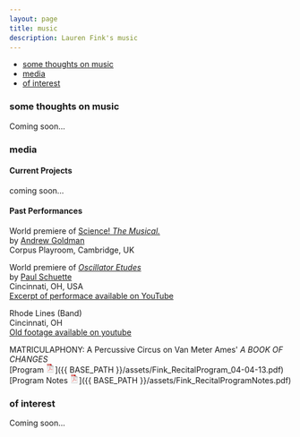 ```yaml
---
layout: page
title: music
description: Lauren Fink's music
---
```


<div class="navbar">
    <div class="navbar-inner">
        <ul class="nav">
            <li><a href="#philosophy">some thoughts on music</a></li>
            <li><a href="#audio">media</a></li>
            <li><a href="#others">of interest</a></li>
        </ul>
    </div>
</div>


### <a name="philosophy"></a>some thoughts on music
Coming soon...

### <a name="audio"></a>media

#### Current Projects
coming soon...

#### Past Performances 

World premiere of [Science! *The Musical.*](http://www.mus.cam.ac.uk/news/feature-pieces/science-the-musical)  
by [Andrew Goldman](http://heymancenter.org/people/andrew-goldman/)  
Corpus Playroom, Cambridge, UK


World premiere of [*Oscillator Etudes*](http://www.paulschuette.com/music/)  
by [Paul Schuette](http://www.paulschuette.com/)  
Cincinnati, OH, USA  
[Excerpt of performace available on YouTube](https://www.youtube.com/watch?v=inZUFKHSn1o)


Rhode Lines (Band)  
Cincinnati, OH  
[Old footage available on youtube](https://www.youtube.com/watch?v=zS67TM2L1KE)  

MATRICULAPHONY: A Percussive Circus on Van Meter Ames' *A BOOK OF CHANGES*  
[Program ![Program as pdf](icons16/pdf-icon.png)]({{ BASE_PATH }}/assets/Fink_RecitalProgram_04-04-13.pdf)   
[Program Notes ![Notes as pdf](icons16/pdf-icon.png)]({{ BASE_PATH }}/assets/Fink_RecitalProgramNotes.pdf) 


### <a name="others"></a>of interest
Coming soon...
